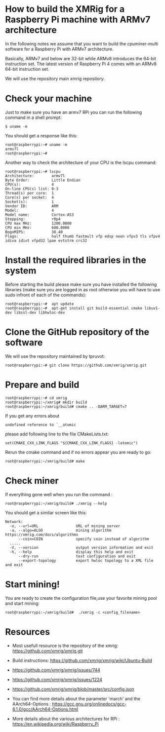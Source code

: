 # How to build the XMRig for a Raspberry Pi machine with ARMv7 architecture
In the following notes we assume that you want to build the cpuminer-multi software for a Raspberry Pi with ARMv7 architecture.

Basically, ARMv7 and below are 32-bit while ARMv8 introduces the 64-bit instruction set. The latest version of Raspberry Pi 4 comes with an ARMv8 64-bit instruction set.

We will use the repository main xmrig repository.

# Check your machine

Just to make sure you have an armv7 RPi you can run the following command in a shell prompt:

```shell
$ uname -m
```

You should get a response like this:

```shell
root@raspberrypi:~# uname -m
armv7l
root@raspberrypi:~# 
```

Another way to check the architecture of your CPU is the lscpu command:
```shell
root@raspberrypi:~# lscpu 
Architecture:        armv7l
Byte Order:          Little Endian
CPU(s):              4
On-line CPU(s) list: 0-3
Thread(s) per core:  1
Core(s) per socket:  4
Socket(s):           1
Vendor ID:           ARM
Model:               4
Model name:          Cortex-A53
Stepping:            r0p4
CPU max MHz:         1200.0000
CPU min MHz:         600.0000
BogoMIPS:            38.40
Flags:               half thumb fastmult vfp edsp neon vfpv3 tls vfpv4 idiva idivt vfpd32 lpae evtstrm crc32
```

# Install the required libraries in the system

Before starting the build please make sure you have installed the following libraries (make sure you are logged in as root otherwise you will have to use sudo infront of each of the commands):

```shell
root@raspberrypi:~#  apt update
root@raspberrypi:~#  apt-get install git build-essential cmake libuv1-dev libssl-dev libhwloc-dev
```

# Clone the GitHub repository of the software
We will use the repository maintained by tpruvot:

```shell
root@raspberrypi:~# git clone https://github.com/xmrig/xmrig.git
```

# Prepare and build
```shell
root@raspberrypi:~# cd xmrig
root@raspberrypi:~/xmrig# mkdir build
root@raspberrypi:~/xmrig/build# cmake .. -DARM_TARGET=7
```
If you get any errors about
```shell
undefined reference to `__atomic
```
please add following line to the file CMakeLists.txt:
```shell
set(CMAKE_CXX_LINK_FLAGS "${CMAKE_CXX_LINK_FLAGS} -latomic")
```

Rerun the cmake command and if no errors appear you are ready to go:

```shell
root@raspberrypi:~/xmrig/build# make
```

# Check miner

If everything gone well when you run the command :

```shell
root@raspberrypi:~/xmrig/build# ./xmrig --help 
```

You should get a similar screen like this:

```shell
Network:
  -o, --url=URL                 URL of mining server
  -a, --algo=ALGO               mining algorithm https://xmrig.com/docs/algorithms
      --coin=COIN               specify coin instead of algorithm
  .....
  -V, --version                 output version information and exit
  -h, --help                    display this help and exit
      --dry-run                 test configuration and exit
      --export-topology         export hwloc topology to a XML file and exit
```

#  Start mining!

You are ready to create the configuration file,use your favorite mining pool and start mining:

```shell
root@raspberrypi:~/xmrig/build#  ./xmrig -c <config_filename>
```

# Resources

* Most usefull resource is the repository of the xmrig: https://github.com/xmrig/xmrig.git
* Build instructions: https://github.com/xmrig/xmrig/wiki/Ubuntu-Build
* https://github.com/xmrig/xmrig/issues/744
* https://github.com/xmrig/xmrig/issues/1224
* https://github.com/xmrig/xmrig/blob/master/src/config.json
* You can find more details about the parameter 'march' and the AArch64-Options : https://gcc.gnu.org/onlinedocs/gcc-6.1.0/gcc/AArch64-Options.html

* More details about the various architectures for RPi : https://en.wikipedia.org/wiki/Raspberry_Pi

